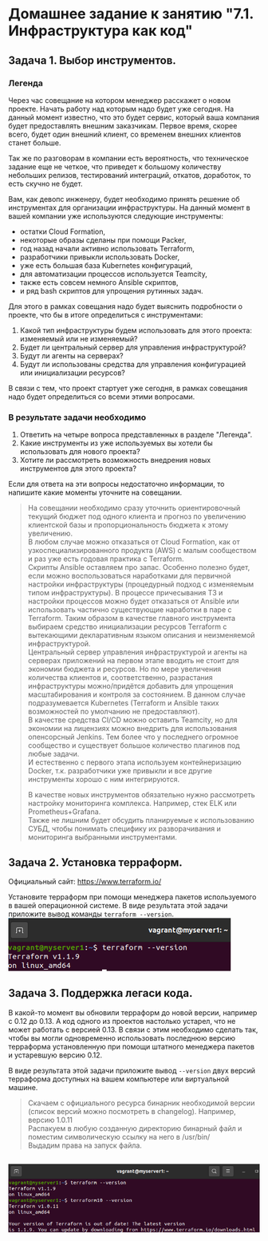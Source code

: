 # Домашнее задание к занятию "7.1. Инфраструктура как код"

## Задача 1. Выбор инструментов. 
 
### Легенда
 
Через час совещание на котором менеджер расскажет о новом проекте. Начать работу над которым надо 
будет уже сегодня. 
На данный момент известно, что это будет сервис, который ваша компания будет предоставлять внешним заказчикам.
Первое время, скорее всего, будет один внешний клиент, со временем внешних клиентов станет больше.

Так же по разговорам в компании есть вероятность, что техническое задание еще не четкое, что приведет к большому
количеству небольших релизов, тестирований интеграций, откатов, доработок, то есть скучно не будет.  
   
Вам, как девопс инженеру, будет необходимо принять решение об инструментах для организации инфраструктуры.
На данный момент в вашей компании уже используются следующие инструменты: 
- остатки Сloud Formation, 
- некоторые образы сделаны при помощи Packer,
- год назад начали активно использовать Terraform, 
- разработчики привыкли использовать Docker, 
- уже есть большая база Kubernetes конфигураций, 
- для автоматизации процессов используется Teamcity, 
- также есть совсем немного Ansible скриптов, 
- и ряд bash скриптов для упрощения рутинных задач.  

Для этого в рамках совещания надо будет выяснить подробности о проекте, что бы в итоге определиться с инструментами:

1. Какой тип инфраструктуры будем использовать для этого проекта: изменяемый или не изменяемый?
1. Будет ли центральный сервер для управления инфраструктурой?
1. Будут ли агенты на серверах?
1. Будут ли использованы средства для управления конфигурацией или инициализации ресурсов? 
 
В связи с тем, что проект стартует уже сегодня, в рамках совещания надо будет определиться со всеми этими вопросами.

### В результате задачи необходимо

1. Ответить на четыре вопроса представленных в разделе "Легенда". 
1. Какие инструменты из уже используемых вы хотели бы использовать для нового проекта? 
1. Хотите ли рассмотреть возможность внедрения новых инструментов для этого проекта? 

Если для ответа на эти вопросы недостаточно информации, то напишите какие моменты уточните на совещании.

> На совещании необходимо сразу уточнить ориентировочный текущий бюджет под одного клиента и прогноз по увеличению клиентской базы и пропорциональность бюджета к этому увеличению.  
> В любом случае можно отказаться от Cloud Formation, как от узкоспециализированного продукта (AWS) с малым сообществом и раз уже есть годовая практика с Terraform.  
> Скрипты Ansible оставляем про запас. Особенно полезно будет, если можно воспользоваться наработками для первичной настройки инфраструктуры (процедурный подход с изменяемым типом инфраструктуры). В процессе причесывания ТЗ и настройки процессов можно будет отказаться от Ansible или использовать частично существующие наработки в паре с Terraform.
> Таким образом в качестве главного инструмента выбираем средство инициализации ресурсов Terraform с вытекающими декларативным языком описания и неизменяемой инфраструктурой.  
> Центральный сервер управления инфраструктурой и агенты на серверах приложений на первом этапе вводить не стоит для экономии бюджета и ресурсов. Но по мере увеличения количества клиентов и, соответственно, разрастания инфраструктуры можно/придётся добавить для упрощения масштабирования и контроля за состоянием. В данном случае подразумевается Kubernetes (Terraform и Ansible таких возможностей по умолчанию не предоставляют).  
> В качестве средства CI/CD можно оставить Teamcity, но для экономии на лицензиях можно внедрить для использования опенсорсный Jenkins. Тем более что у последнего огромное сообщество и существует большое количество плагинов под любые задачи.  
> И естественно с первого этапа используем контейнеризацию Docker, т.к. разработчики уже привыкли и все другие инструменты хорошо с ним интегрируются.
> 
> В качестве новых инструментов обязательно нужно рассмотреть настройку мониторинга комплекса. Например, стек ELK или Prometheus+Grafana.  
> Также не лишним будет обсудить планируемые к использованию СУБД, чтобы понимать специфику их разворачивания и мониторинга выбранными инструментами.
> 
## Задача 2. Установка терраформ. 

Официальный сайт: https://www.terraform.io/

Установите терраформ при помощи менеджера пакетов используемого в вашей операционной системе.
В виде результата этой задачи приложите вывод команды `terraform --version`.  
![](src/terra19.png)
## Задача 3. Поддержка легаси кода. 

В какой-то момент вы обновили терраформ до новой версии, например с 0.12 до 0.13. 
А код одного из проектов настолько устарел, что не может работать с версией 0.13. 
В связи с этим необходимо сделать так, чтобы вы могли одновременно использовать последнюю версию терраформа установленную при помощи
штатного менеджера пакетов и устаревшую версию 0.12. 

В виде результата этой задачи приложите вывод `--version` двух версий терраформа доступных на вашем компьютере 
или виртуальной машине.
> Скачаем с официального ресурса бинарник необходимой версии (список версий можно посмотреть в changelog). Например, версию 1.0.11  
> Распакуем в любую созданную директорию бинарный файл и поместим символическую ссылку на него в  /usr/bin/  
> Выдадим права на запуск файла.  

![](src/terr_x2.png)
---

